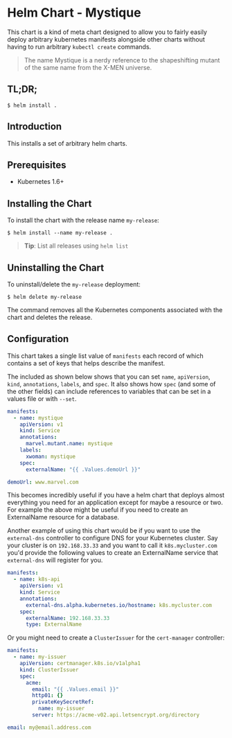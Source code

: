 # Helm Chart - Mystique

This chart is a kind of meta chart designed to allow you to fairly easily deploy arbitrary kubernetes manifests alongside other charts without having to run arbitrary `kubectl create` commands.

> The name Mystique is a nerdy reference to the shapeshifting mutant of the same name from the X-MEN universe.

## TL;DR;

```console
$ helm install .
```

## Introduction

This installs a set of arbitrary helm charts.

## Prerequisites

  - Kubernetes 1.6+

## Installing the Chart

To install the chart with the release name `my-release`:

```console
$ helm install --name my-release .
```

> **Tip**: List all releases using `helm list`

## Uninstalling the Chart

To uninstall/delete the `my-release` deployment:

```console
$ helm delete my-release
```

The command removes all the Kubernetes components associated with the chart and deletes the release.

## Configuration

This chart takes a single list value of `manifests` each record of which contains a set of keys that helps describe the manifest.

The included as shown below shows that you can set `name`, `apiVersion`, `kind`, `annotations`, `labels`, and `spec`.  It also shows how `spec` (and some of the other fields) can include references to variables that can be set in a values file or with `--set`.

```yaml
manifests:
  - name: mystique
    apiVersion: v1
    kind: Service
    annotations:
      marvel.mutant.name: mystique
    labels:
      xwoman: mystique
    spec:
      externalName: "{{ .Values.demoUrl }}"

demoUrl: www.marvel.com
```

This becomes incredibly useful if you have a helm chart that deploys almost everything you need for an application except for maybe a resource or two. For example the above might be useful if you need to create an ExternalName resource for a database.

Another example of using this chart would be if you want to use the `external-dns` controller to configure DNS for your Kubernetes cluster. Say your cluster is on `192.168.33.33` and you want to call it `k8s.mycluster.com` you'd provide the following values to create an ExternalName service that `external-dns` will register for you.

```yaml
manifests:
  - name: k8s-api
    apiVersion: v1
    kind: Service
    annotations:
      external-dns.alpha.kubernetes.io/hostname: k8s.mycluster.com
    spec:
      externalName: 192.168.33.33
      type: ExternalName

```

Or you might need to create a `ClusterIssuer` for the `cert-manager` controller:

```yaml
manifests:
  - name: my-issuer
    apiVersion: certmanager.k8s.io/v1alpha1
    kind: ClusterIssuer
    spec:
      acme:
        email: "{{ .Values.email }}"
        http01: {}
        privateKeySecretRef:
          name: my-issuer
        server: https://acme-v02.api.letsencrypt.org/directory

email: my@email.address.com

```

